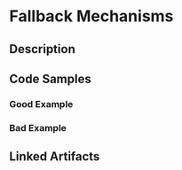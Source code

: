 # Fallback Mechanisms

## Description


## Code Samples

### Good Example

### Bad Example


## Linked Artifacts


